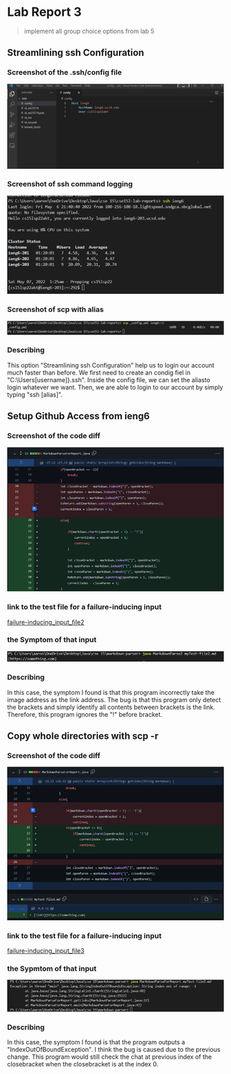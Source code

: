 # Lab Report 3
> implement all group choice options from lab 5

## Streamlining ssh Configuration

### Screenshot of the .ssh/config file
![Image](report3Image\ConfigEditing.png)

### Screenshot of ssh command logging 
![Image](report3Image\loginWithIeng6.png)

### Screenshot of scp with alias
![Image](report3Image\scpWithAlie.png)

### Describing
This option "Streamlining ssh Configuration" help us to login our account much faster than
before. We first need to create an condig fiel in "C:\Users\[username]}\.ssh". Inside the config file, we can set the aliasto login whatever we want. Then, we are able to login to our account by simply typing "ssh [alias]".

## Setup Github Access from ieng6

### Screenshot of the code diff
![Image](report2Image\code-diff2.png)

### link to the test file for a failure-inducing input
[failure-inducing_input_file2](https://github.com/aaron8004963/markdown-parser/blob/main/myTest-file2.md)

### the Symptom of that input
![Image](report2Image\image_as_link.png)

### Describing
In this case, the symptom I found is that this program incorrectly take the image address as the link address.
The bug is that this program only detect the brackets and simply identify all contents between brackets is the link. Therefore, this program ignores the "!" before bracket.

## Copy whole directories with scp -r
### Screenshot of the code diff
![Image](report2Image\coded-diff3.png)

### link to the test file for a failure-inducing input
[failure-inducing_input_file3](https://github.com/aaron8004963/markdown-parser/blob/main/myTest-file3.md)

### the Sypmtom of that input
![Image](report2Image\indexNegative.png)

### Describing
In this case, the symptom I found is that the program outputs a "IndexOutOfBoundException". I think the bug is caused due to the previous change. This program would still check the chat at previous index of the closebracket when the closebracket is at the index 0. 